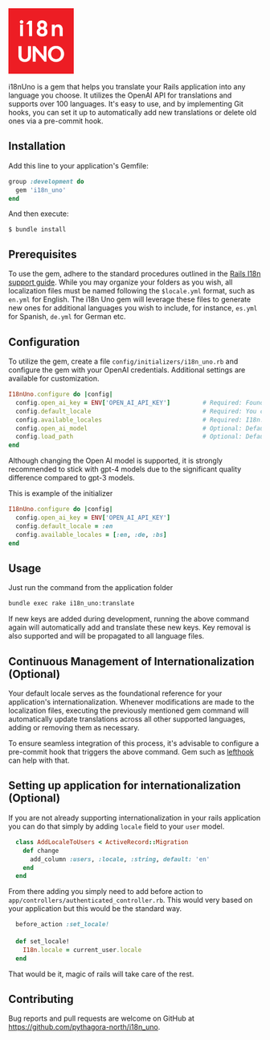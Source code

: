 <img src="https://github.com/pythagora-north/i18n_uno/blob/main/i18nUno.png?raw=true" alt="Logo" width="130" height="130">

i18nUno is a gem that helps you translate your Rails application into any language you choose. It utilizes the OpenAI API for translations and supports over 100 languages. It's easy to use, and by implementing Git hooks, you can set it up to automatically add new translations or delete old ones via a pre-commit hook.

## Installation

Add this line to your application's Gemfile:

```ruby
group :development do
  gem 'i18n_uno'
end
```

And then execute:

    $ bundle install

## Prerequisites

To use the gem, adhere to the standard procedures outlined in the [Rails I18n support guide](https://guides.rubyonrails.org/i18n.html). While you may organize your folders as you wish, all localization files must be named following the `$locale.yml` format, such as `en.yml` for English. The i18n Uno gem will leverage these files to generate new ones for additional languages you wish to include, for instance, `es.yml` for Spanish, `de.yml` for German etc.

## Configuration

To utilize the gem, create a file `config/initializers/i18n_uno.rb` and configure the gem with your OpenAI credentials. Additional settings are available for customization.

```ruby
I18nUno.configure do |config|
  config.open_ai_key = ENV['OPEN_AI_API_KEY']         # Required: Found at https://platform.openai.com/account/api-keys
  config.default_locale                               # Required: You can set it to I18n.config.default_locale
  config.available_locales                            # Required: I18n.config.default_locale and locales you want to translate to
  config.open_ai_model                                # Optional: Defaults to 'gpt-4-0613'
  config.load_path                                    # Optional: Defaults to 'config/locales'
end
```

Although changing the Open AI model is supported, it is strongly recommended to stick with gpt-4 models due to the significant quality difference compared to gpt-3 models.

This is example of the initializer

```ruby
I18nUno.configure do |config|
  config.open_ai_key = ENV['OPEN_AI_API_KEY']
  config.default_locale = :en
  config.available_locales = [:en, :de, :bs]
end

```

## Usage

Just run the command from the application folder

```bash
bundle exec rake i18n_uno:translate
```

If new keys are added during development, running the above command again will automatically add and translate these new keys. Key removal is also supported and will be propagated to all language files.

## Continuous Management of Internationalization (Optional)

Your default locale serves as the foundational reference for your application's internationalization. Whenever modifications are made to the localization files, executing the previously mentioned gem command will automatically update translations across all other supported languages, adding or removing them as necessary.

To ensure seamless integration of this process, it's advisable to configure a pre-commit hook that triggers the above command. Gem such as [lefthook](https://github.com/evilmartians/lefthook) can help with that.

## Setting up application for internationalization (Optional)

If you are not already supporting internationalization in your rails application you can do that simply by adding `locale` field to your `user` model.

```ruby
  class AddLocaleToUsers < ActiveRecord::Migration
    def change
      add_column :users, :locale, :string, default: 'en'
    end
  end
```

From there adding you simply need to add before action to `app/controllers/authenticated_controller.rb`. This would very based on your application but this would be the standard way.

```ruby
  before_action :set_locale!

  def set_locale!
    I18n.locale = current_user.locale
  end
```

That would be it, magic of rails will take care of the rest.

## Contributing

Bug reports and pull requests are welcome on GitHub at https://github.com/pythagora-north/i18n_uno.
